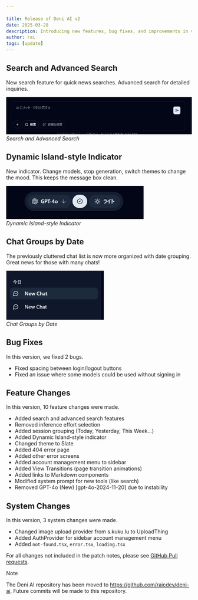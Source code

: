 ```yaml
---

title: Release of Deni AI v2
date: 2025-03-28
description: Introducing new features, bug fixes, and improvements in version 2.0.
author: rai
tags: [update]
---
```


## Search and Advanced Search

New search feature for quick news searches. Advanced search for detailed inquiries.

![Search and Advanced Search](search-feature.png)
*Search and Advanced Search*

## Dynamic Island-style Indicator

New indicator. Change models, stop generation, switch themes to change the mood. This keeps the message box clean.

![Dynamic Island-style Indicator](dynamic-island.png)<br />
*Dynamic Island-style Indicator*

## Chat Groups by Date

The previously cluttered chat list is now more organized with date grouping. Great news for those with many chats!

![Chat Groups by Date](session-grouping.png)<br />
*Chat Groups by Date*

## Bug Fixes

In this version, we fixed 2 bugs.

- Fixed spacing between login/logout buttons
- Fixed an issue where some models could be used without signing in

## Feature Changes

In this version, 10 feature changes were made.

- Added search and advanced search features
- Removed inference effort selection
- Added session grouping (Today, Yesterday, This Week...)
- Added Dynamic Island-style indicator
- Changed theme to Slate
- Added 404 error page
- Added other error screens
- Added account management menu to sidebar
- Added View Transitions (page transition animations)
- Added links to Markdown components
- Modified system prompt for new tools (like search)
- Removed GPT-4o (New) [gpt-4o-2024-11-20] due to instability

## System Changes

In this version, 3 system changes were made.

- Changed image upload provider from s.kuku.lu to UploadThing
- Added AuthProvider for sidebar account management menu
- Added `not-found.tsx`, `error.tsx`, `loading.tsx`

For all changes not included in the patch notes, please see [GitHub Pull requests](https://github.com/raicdev/upl-next/pull/4).

> [!NOTE]
> The Deni AI repository has been moved to https://github.com/raicdev/deni-ai. Future commits will be made to this repository.
